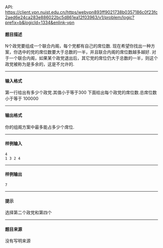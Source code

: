 API: https://client.vpn.nuist.edu.cn/https/webvpn893ff9021738b0357186c0f23fc2aed6e24ca283e886022bc5d861ea12f03963/v1/problem/logic?prefix=b&logicId=1334&enlink-vpn

#### 题目描述

N个政党要组成一个联合内阁，每个党都有自己的席位数. 现在希望你找出一种方案，你选中的党的席位数要大于总数的一半，并且联合内阁的席位数越多越好. 对于一个联合内阁，如果某个政党退出后，其它党的席位仍大于总数的一半，则这个政党被称为是多余的，这是不允许的.

---

#### 输入格式

第一行给出有多少个政党.其值小于等于300 下面给出每个政党的席位数.总席位数小于等于 100000

---

#### 输出格式

你的组阁方案中最多能占多少个席位.

---

#### 样例输入
```
4
1 3 2 4

```

---

#### 样例输出
```
7
```

---

#### 提示

选择第二个政党和第四个

---

#### 题目来源

没有写明来源
